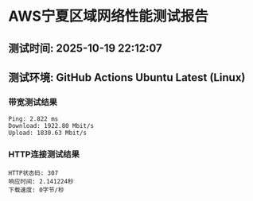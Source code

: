 # AWS宁夏区域网络性能测试报告
## 测试时间: 2025-10-19 22:12:07
## 测试环境: GitHub Actions Ubuntu Latest (Linux)

### 带宽测试结果
```
Ping: 2.822 ms
Download: 1922.80 Mbit/s
Upload: 1830.63 Mbit/s
```

### HTTP连接测试结果
```
HTTP状态码: 307
响应时间: 2.141224秒
下载速度: 0字节/秒
```

